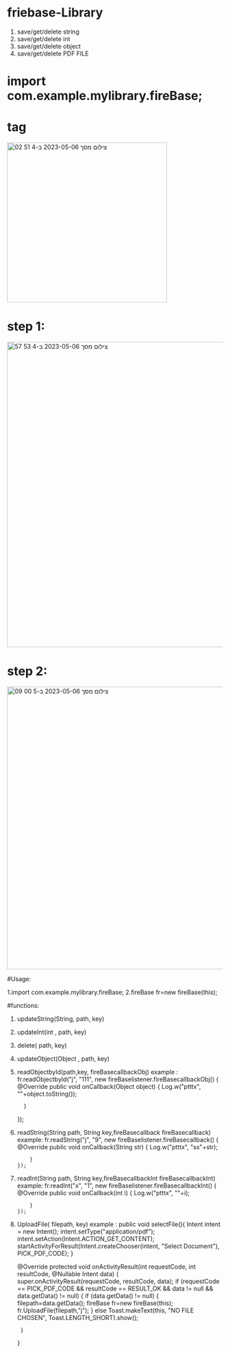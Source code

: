 # friebase-Library
1) save/get/delete string
2) save/get/delete int
3) save/get/delete object
4) save/get/delete PDF FILE

# import com.example.mylibrary.fireBase;

# tag


<img width="373" alt="צילום מסך 2023-05-06 ב-4 51 02" src="https://user-images.githubusercontent.com/119360009/236592017-86a41de1-a7ba-46c7-8125-8182e388bdd0.png">


# step 1: 


<img width="712" alt="צילום מסך 2023-05-06 ב-4 53 57" src="https://user-images.githubusercontent.com/119360009/236592052-c3ce387b-6e67-40e8-bae1-8d1851a12ea1.png">


# step 2:


<img width="659" alt="צילום מסך 2023-05-06 ב-5 00 09" src="https://user-images.githubusercontent.com/119360009/236592447-8629cc53-f810-48db-8a59-b23c98b43cce.png">


#Usage:

1.import com.example.mylibrary.fireBase;
2.fireBase fr=new fireBase(this);

#functions:

1) updateString(String, path,  key)
2) updateInt(int , path,  key) 
3) delete( path, key)
4) updateObject(Object , path, key) 
5) readObjectbyId(path,key, fireBasecallbackObj) example :
    fr.readObjectbyId("j", "111", new fireBaselistener.fireBasecallbackObj() {
         @Override
         public void onCallback(Object object) {
             Log.w("ptttx", ""+object.toString());

         }
     });
6)  readString(String path, String key,fireBasecallback fireBasecallback) example:
        fr.readString("j", "9", new fireBaselistener.fireBasecallback() {
            @Override
            public void onCallback(String str) {
                Log.w("ptttx", "ss"+str);

            }
        });
7)  readInt(String path, String key,fireBasecallbackInt fireBasecallbackInt) example:
          fr.readInt("x", "1", new fireBaselistener.fireBasecallbackInt() {
            @Override
            public void onCallback(int i) {
                Log.w("ptttx", ""+i);

            }
        });
8) UploadFile( filepath, key) example :
       public void selectFile(){
        Intent intent = new Intent();
        intent.setType("application/pdf");
        intent.setAction(Intent.ACTION_GET_CONTENT);
        startActivityForResult(Intent.createChooser(intent, "Select Document"), PICK_PDF_CODE);
    }

    @Override
    protected void onActivityResult(int requestCode, int resultCode, @Nullable Intent data) {
        super.onActivityResult(requestCode, resultCode, data);
        if (requestCode == PICK_PDF_CODE && resultCode == RESULT_OK && data != null && data.getData() != null) {
            if (data.getData() != null) {
                filepath=data.getData();
                fireBase fr=new fireBase(this);
                fr.UploadFile(filepath,"j");
            } else
                Toast.makeText(this, "NO FILE CHOSEN", Toast.LENGTH_SHORT).show();

        }
    }
